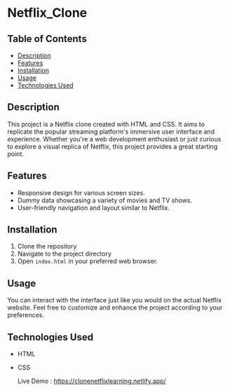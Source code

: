 # Netflix_Clone

## Table of Contents
- [Description](#description)
- [Features](#features)
- [Installation](#installation)
- [Usage](#usage)
- [Technologies Used](#technologies-used)


## Description
This project is a Netflix clone created with HTML and CSS. It aims to replicate the popular streaming platform's immersive user interface and experience. Whether you're a web development enthusiast or just curious to explore a visual replica of Netflix, this project provides a great starting point.


## Features
- Responsive design for various screen sizes.
- Dummy data showcasing a variety of movies and TV shows.
- User-friendly navigation and layout similar to Netflix.

## Installation
1. Clone the repository
2. Navigate to the project directory
3. Open `index.html` in your preferred web browser.


## Usage
 You can interact with the interface just like you would on the actual Netflix website. Feel free to customize and enhance the project according to your preferences.

 ## Technologies Used
- HTML
- CSS

  Live Demo : https://clonenetflixlearning.netlify.app/
